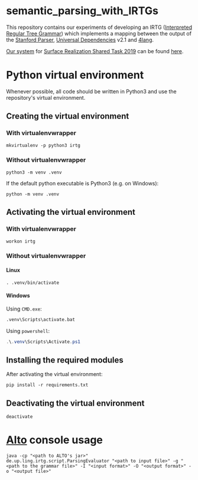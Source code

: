 # semantic_parsing_with_IRTGs

This repository contains our experiments of developing an IRTG ([Interpreted Regular Tree Grammar](http://delivery.acm.org/10.1145/2210000/2206331/p2-koller.pdf?ip=152.66.170.27&id=2206331&acc=OPEN&key=C8586E1EAA35B39B%2ECEAA96605014474A%2E4D4702B0C3E38B35%2E6D218144511F3437&__acm__=1537872342_0c80d269c92c583e0edf1017078efeae)) which implements a mapping between the output of the [Stanford Parser](https://nlp.stanford.edu/software/lex-parser.shtml), [Universal Dependencies](http://universaldependencies.org/) v2.1 and [4lang](https://github.com/kornai/4lang).

[Our system](https://hlt.bme.hu/en/publ/sr19-surface-realization) for [Surface Realization Shared Task 2019](http://taln.upf.edu/pages/msr2019-ws/SRST.html) can be found [here](https://github.com/adaamko/surface_realization).

# Python virtual environment

Whenever possible, all code should be written in Python3 and use the repository's virtual environment.

## Creating the virtual environment

### With virtualenvwrapper

```shell
mkvirtualenv -p python3 irtg
```

### Without virtualenvwrapper

```shell
python3 -m venv .venv
```

If the default python executable is Python3 (e.g. on Windows):

```shell
python -m venv .venv
```

## Activating the virtual environment

### With virtualenvwrapper

```shell
workon irtg
```

### Without virtualenvwrapper

#### Linux

```shell
. .venv/bin/activate
```

#### Windows

Using `CMD.exe`:

```cmd
.venv\Scripts\activate.bat
```

Using `powershell`:

```powershell
.\.venv\Scripts\Activate.ps1
```

## Installing the required modules

After activating the virtual environment:

```shell
pip install -r requirements.txt
```

## Deactivating the virtual environment

```shell
deactivate
```

# [Alto](https://github.com/coli-saar/alto) console usage

``` shell 
java -cp "<path to ALTO's jar>" de.up.ling.irtg.script.ParsingEvaluator "<path to input file>" -g "<path to the grammar file>" -I "<input format>" -O "<output format>" -o "<output file>"
```
